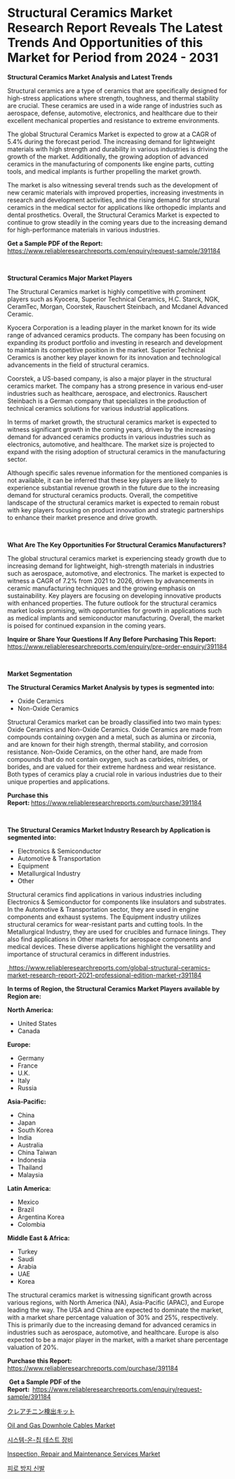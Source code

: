 <p><h1>Structural Ceramics Market Research Report Reveals The Latest Trends And Opportunities of this Market for Period from 2024 - 2031</h1></p><p><strong>Structural Ceramics Market Analysis and Latest Trends</strong></p>
<p><p>Structural ceramics are a type of ceramics that are specifically designed for high-stress applications where strength, toughness, and thermal stability are crucial. These ceramics are used in a wide range of industries such as aerospace, defense, automotive, electronics, and healthcare due to their excellent mechanical properties and resistance to extreme environments.</p><p>The global Structural Ceramics Market is expected to grow at a CAGR of 5.4% during the forecast period. The increasing demand for lightweight materials with high strength and durability in various industries is driving the growth of the market. Additionally, the growing adoption of advanced ceramics in the manufacturing of components like engine parts, cutting tools, and medical implants is further propelling the market growth.</p><p>The market is also witnessing several trends such as the development of new ceramic materials with improved properties, increasing investments in research and development activities, and the rising demand for structural ceramics in the medical sector for applications like orthopedic implants and dental prosthetics. Overall, the Structural Ceramics Market is expected to continue to grow steadily in the coming years due to the increasing demand for high-performance materials in various industries.</p></p>
<p><strong>Get a Sample PDF of the Report:&nbsp;</strong> <a href="https://www.reliableresearchreports.com/enquiry/request-sample/391184">https://www.reliableresearchreports.com/enquiry/request-sample/391184</a></p>
<p>&nbsp;</p>
<p><strong>Structural Ceramics Major Market Players</strong></p>
<p><p>The Structural Ceramics market is highly competitive with prominent players such as Kyocera, Superior Technical Ceramics, H.C. Starck, NGK, CeramTec, Morgan, Coorstek, Rauschert Steinbach, and Mcdanel Advanced Ceramic. </p><p>Kyocera Corporation is a leading player in the market known for its wide range of advanced ceramics products. The company has been focusing on expanding its product portfolio and investing in research and development to maintain its competitive position in the market. Superior Technical Ceramics is another key player known for its innovation and technological advancements in the field of structural ceramics.</p><p>Coorstek, a US-based company, is also a major player in the structural ceramics market. The company has a strong presence in various end-user industries such as healthcare, aerospace, and electronics. Rauschert Steinbach is a German company that specializes in the production of technical ceramics solutions for various industrial applications.</p><p>In terms of market growth, the structural ceramics market is expected to witness significant growth in the coming years, driven by the increasing demand for advanced ceramics products in various industries such as electronics, automotive, and healthcare. The market size is projected to expand with the rising adoption of structural ceramics in the manufacturing sector.</p><p>Although specific sales revenue information for the mentioned companies is not available, it can be inferred that these key players are likely to experience substantial revenue growth in the future due to the increasing demand for structural ceramics products. Overall, the competitive landscape of the structural ceramics market is expected to remain robust with key players focusing on product innovation and strategic partnerships to enhance their market presence and drive growth.</p></p>
<p>&nbsp;</p>
<p><strong>What Are The Key Opportunities For Structural Ceramics Manufacturers?</strong></p>
<p><p>The global structural ceramics market is experiencing steady growth due to increasing demand for lightweight, high-strength materials in industries such as aerospace, automotive, and electronics. The market is expected to witness a CAGR of 7.2% from 2021 to 2026, driven by advancements in ceramic manufacturing techniques and the growing emphasis on sustainability. Key players are focusing on developing innovative products with enhanced properties. The future outlook for the structural ceramics market looks promising, with opportunities for growth in applications such as medical implants and semiconductor manufacturing. Overall, the market is poised for continued expansion in the coming years.</p></p>
<p><strong>Inquire or Share Your Questions If Any Before Purchasing This Report:</strong> <a href="https://www.reliableresearchreports.com/enquiry/pre-order-enquiry/391184">https://www.reliableresearchreports.com/enquiry/pre-order-enquiry/391184</a></p>
<p>&nbsp;</p>
<p><strong>Market Segmentation</strong></p>
<p><strong>The Structural Ceramics Market Analysis by types is segmented into:</strong></p>
<p><ul><li>Oxide Ceramics</li><li>Non-Oxide Ceramics</li></ul></p>
<p><p>Structural Ceramics market can be broadly classified into two main types: Oxide Ceramics and Non-Oxide Ceramics. Oxide Ceramics are made from compounds containing oxygen and a metal, such as alumina or zirconia, and are known for their high strength, thermal stability, and corrosion resistance. Non-Oxide Ceramics, on the other hand, are made from compounds that do not contain oxygen, such as carbides, nitrides, or borides, and are valued for their extreme hardness and wear resistance. Both types of ceramics play a crucial role in various industries due to their unique properties and applications.</p></p>
<p><strong>Purchase this Report:&nbsp;</strong><a href="https://www.reliableresearchreports.com/purchase/391184">https://www.reliableresearchreports.com/purchase/391184</a></p>
<p>&nbsp;</p>
<p><strong>The Structural Ceramics Market Industry Research by Application is segmented into:</strong></p>
<p><ul><li>Electronics & Semiconductor</li><li>Automotive & Transportation</li><li>Equipment</li><li>Metallurgical Industry</li><li>Other</li></ul></p>
<p><p>Structural ceramics find applications in various industries including Electronics & Semiconductor for components like insulators and substrates. In the Automotive & Transportation sector, they are used in engine components and exhaust systems. The Equipment industry utilizes structural ceramics for wear-resistant parts and cutting tools. In the Metallurgical Industry, they are used for crucibles and furnace linings. They also find applications in Other markets for aerospace components and medical devices. These diverse applications highlight the versatility and importance of structural ceramics in different industries.</p></p>
<p><a href="https://www.reliableresearchreports.com/global-structural-ceramics-market-research-report-2021-professional-edition-market-r391184">&nbsp;https://www.reliableresearchreports.com/global-structural-ceramics-market-research-report-2021-professional-edition-market-r391184</a></p>
<p><strong>In terms of Region, the Structural Ceramics Market Players available by Region are:</strong></p>
<p>
    <p> <strong> North America: </strong>
        <ul>
            <li>United States</li>
            <li>Canada</li>
        </ul>
        </p> 
    <p> <strong> Europe: </strong>
        <ul>
            <li>Germany</li>
            <li>France</li>
            <li>U.K.</li>
            <li>Italy</li>
            <li>Russia</li>
        </ul>
        </p> 
    <p> <strong> Asia-Pacific: </strong>
        <ul>
            <li>China</li>
            <li>Japan</li>
            <li>South Korea</li>
            <li>India</li>
            <li>Australia</li>
            <li>China Taiwan</li>
            <li>Indonesia</li>
            <li>Thailand</li>
            <li>Malaysia</li>
        </ul>
        </p> 
    <p> <strong> Latin America: </strong>
        <ul>
            <li>Mexico</li>
            <li>Brazil</li>
            <li>Argentina Korea</li>
            <li>Colombia</li>
        </ul>
        </p> 
    <p> <strong> Middle East & Africa: </strong>
        <ul>
            <li>Turkey</li>
            <li>Saudi</li>
            <li>Arabia</li>
            <li>UAE</li>
            <li>Korea</li>
        </ul>
    </p>
    </p>
<p><p>The structural ceramics market is witnessing significant growth across various regions, with North America (NA), Asia-Pacific (APAC), and Europe leading the way. The USA and China are expected to dominate the market, with a market share percentage valuation of 30% and 25%, respectively. This is primarily due to the increasing demand for advanced ceramics in industries such as aerospace, automotive, and healthcare. Europe is also expected to be a major player in the market, with a market share percentage valuation of 20%.</p></p>
<p><strong>Purchase this Report: </strong><a href="https://www.reliableresearchreports.com/purchase/391184">https://www.reliableresearchreports.com/purchase/391184</a></p>
<p>&nbsp;<strong>Get a Sample PDF of the Report:&nbsp;&nbsp;</strong><a href="https://www.reliableresearchreports.com/enquiry/request-sample/391184">https://www.reliableresearchreports.com/enquiry/request-sample/391184</a></p>
<p><strong></strong></p>
<p><p><a href="https://medium.com/@bonniehoppe1/%E3%82%AF%E3%83%AC%E3%82%A2%E3%83%81%E3%83%8B%E3%83%B3%E6%A4%9C%E5%87%BA%E3%82%AD%E3%83%83%E3%83%88%E5%B8%82%E5%A0%B4%E3%82%B7%E3%82%A7%E3%82%A2-%E5%B8%82%E5%A0%B4%E5%88%86%E6%9E%90-%E6%88%90%E9%95%B7%E3%83%88%E3%83%AC%E3%83%B3%E3%83%89-%E4%BA%88%E6%B8%AC-2024%E5%B9%B4%E3%81%8B%E3%82%892031%E5%B9%B4%E3%81%BE%E3%81%A7%E3%81%AE%E6%9C%9F%E9%96%93-89478bee47a0">クレアチニン検出キット</a></p><p><a href="https://github.com/tamvrosiya/Market-Research-Report-List-4/blob/main/oil-and-gas-downhole-cables-market.md">Oil and Gas Downhole Cables Market</a></p><p><a href="https://medium.com/@toreygrimes2022/2024%EB%85%84%EB%B6%80%ED%84%B0-2031%EB%85%84%EA%B9%8C%EC%A7%80%EC%9D%98-%EA%B8%B0%EA%B0%84%EC%97%90-%EB%8C%80%ED%95%B4-%EC%8B%9C%EC%8A%A4%ED%85%9C-%EC%98%A8-%EC%B9%A9-%ED%85%8C%EC%8A%A4%ED%8A%B8-%EC%9E%A5%EB%B9%84-%EC%8B%9C%EC%9E%A5-%EC%97%AD%ED%95%99%EA%B3%BC-%EC%84%B1%EC%9E%A5-%EB%8F%99%EB%A0%A5%EC%9D%84-%EB%B6%84%EC%84%9D%ED%95%98%EA%B3%A0-%EC%98%88%EC%B8%A1%ED%95%A9%EB%8B%88%EB%8B%A4-e62fc835592b">시스템-온-칩 테스트 장비</a></p><p><a href="https://github.com/pizolina/Market-Research-Report-List-5/blob/main/inspection-repair-and-maintenance-services-market.md">Inspection, Repair and Maintenance Services Market</a></p><p><a href="https://medium.com/@dessierohan2023/2024%EB%85%84%EB%B6%80%ED%84%B0-2031%EB%85%84%EA%B9%8C%EC%A7%80-%EC%9D%98-%EC%97%B0%ED%8F%89%EA%B7%A0-%EC%84%B1%EC%9E%A5%EB%A5%A0%EB%A1%9C-%ED%99%95%EC%9E%A5%EB%90%98%EA%B3%A0-%EC%9E%88%EB%8A%94-%ED%94%BC%EB%A1%9C-%EB%B0%A9%EC%A7%80-%EC%8B%A0%EB%B0%9C-%EC%8B%9C%EC%9E%A5-%EA%B7%9C%EB%AA%A8%EC%97%90-%EB%8C%80%ED%95%9C-%ED%86%B5%EC%B0%B0%EB%A0%A5-bad17bdea5cd">피로 방지 신발</a></p></p>